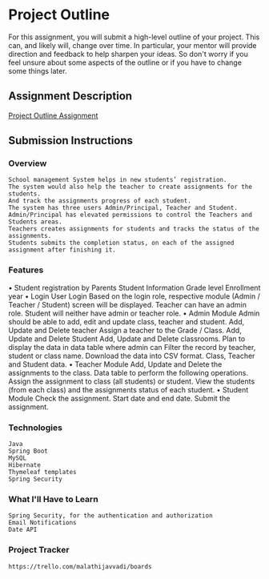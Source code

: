 # Project Outline
For this assignment, you will submit a high-level outline of your project. This can, and likely will, change over time. In particular, your mentor will provide direction and feedback to help sharpen your ideas. So don't worry if you feel unsure about some aspects of the outline or if you have to change some things later.

## Assignment Description
[Project Outline Assignment](https://education.launchcode.org/liftoff/modules/assignments/project-outline)

## Submission Instructions

### Overview
    School management System helps in new students’ registration. 
    The system would also help the teacher to create assignments for the students. 
    And track the assignments progress of each student.
    The system has three users Admin/Principal, Teacher and Student.
    Admin/Principal has elevated permissions to control the Teachers and Students areas.
    Teachers creates assignments for students and tracks the status of the assignments.
    Students submits the completion status, on each of the assigned assignment after finishing it.

### Features
•	Student registration by Parents
        Student Information
        Grade level
        Enrollment year
•	Login
        User Login
        Based on the login role, respective module (Admin / Teacher / Student) screen will be displayed.
            Teacher can have an admin role.
            Student will neither have admin or teacher role.
•	Admin Module
        Admin should be able to add, edit and update class, teacher and student.
        Add, Update and Delete teacher
            Assign a teacher to the Grade / Class.
        Add, Update and Delete Student
        Add, Update and Delete classrooms.
        Plan to display the data in data table where admin can
            Filter the record by teacher, student or class name.
        Download the data into CSV format.
        	Class, Teacher and Student data.
•	Teacher Module
        Add, Update and Delete the assignments to the class.
        Data table to perform the following operations.
            Assign the assignment to class (all students) or student.
        	View the students (from each class) and the assignments status of each student.
•	Student Module
        Check the assignment.
            Start date and end date.
        Submit the assignment.

### Technologies
   	Java
    Spring Boot
    MySQL
    Hibernate
    Thymeleaf templates
    Spring Security
### What I'll Have to Learn
    Spring Security, for the authentication and authorization
    Email Notifications
    Date API
### Project Tracker
    https://trello.com/malathijavvadi/boards
